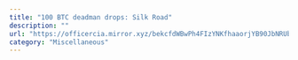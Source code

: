 ```yaml
---
title: "100 BTC deadman drops: Silk Road"
description: ""
url: "https://officercia.mirror.xyz/bekcfdWBwPh4FIzYNKfhaaorjYB90JbNRUb2oiSjiJI"
category: "Miscellaneous"
---
```

